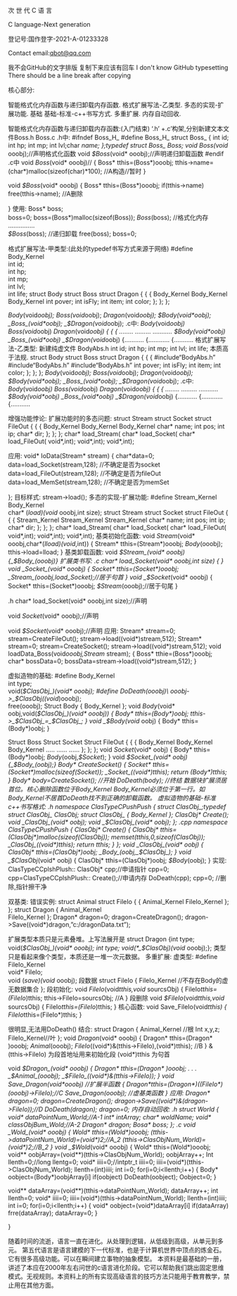 次
世
代
C
语
言

C language-Next generation



登记号:国作登字-2021-A-01233328

Contact email:qbot@qq.com

我不会GitHub的文字排版 
复制下来应该有回车
I don't know GitHub typesetting
There should be a line break after copying



核心部分:

智能格式化内存函数与递归卸载内存函数.
格式扩展写法-乙类型.
多态的实现-扩展功能.
基础
基础-标准-c++书写方式.
多重扩展.
内存自动回收.





智能格式化内存函数与递归卸载内存函数:(入门结束)
‘.h’ +.c’构架,分别新建文本文件Boss.h Boss.c
.h中:
#ifndef Boss_H_
#define Boss_H_
struct Boss_
{
int id;
int hp;
int mp;
int lvl;char *name;
};typedef struct Boss_   Boss;
void _Boss_(void* ooobj);//声明格式化函数
void _$Boss_(void* ooobj);//声明递归卸载函数
#endif
.c中
void _Boss_(void* ooobj)//
{
Boss* tthis=(Boss*)ooobj;
tthis->name=(char*)malloc(sizeof(char)*100);	//A构造//暂时
}

void _$Boss_(void* ooobj)
{
Boss* tthis=(Boss*)ooobj;
if(tthis->name)
free(tthis->name);								//A删除

}
使用:
Boss* boss;                              
boss=0;
boss=(Boss*)malloc(sizeof(Boss));
_Boss_(boss); //格式化内存                
...............                               
_$Boss_(boss);  //递归卸载
free(boss);
boss=0;                                 






格式扩展写法-甲类型:(此处的typedef书写方式来源于网络)
#define Body_Kernel\
int id;\
int hp;\
int mp;\
int lvl;\
int life;
struct Body				struct Boss						struct Dragon
{							{								{
Body_Kernel				Body_Kernel					Body_Kernel	
							int pover;						int isFly;
int item;						int color;
};							};								};

_Body_(void*oobj);		_Boss_(void*oobj);	_Dragon_(void*oobj);
_$Body(void*oobj);		_Boss_(void*oobj);	_$Dragon_(void*oobj);
.c中:
_Body_(void*oobj)		_Boss_(void*oobj)		_Dragon_(void*oobj)
{							{						{
........						.........					...........
_$Body(void*oobj)		_Boss_(void*oobj)		_$Dragon_(void*oobj)
{...........					{............				{...........
格式扩展写法-乙类型:
新建纯虚文件 BodyAbs.h
int id;
int hp;
int mp;
int lvl;
int life;
本质高于法规.
struct Body				struct Boss						struct Dragon
{							{								{
#include“BodyAbs.h”		#include“BodyAbs.h”		#include“BodyAbs.h”
							int pover;						int isFly;
int item;						int color;
};							};								};
_Body_(void*oobj);		_Boss_(void*oobj);	_Dragon_(void*oobj);
_$Body(void*oobj);		_Boss_(void*oobj);	_$Dragon_(void*oobj);
.c中:
_Body_(void*oobj)		_Boss_(void*oobj)		_Dragon_(void*oobj)
{							{						{
........						.........					...........
_$Body(void*oobj)		_Boss_(void*oobj)		_$Dragon_(void*oobj)
{...........					{............				{...........






增强功能悖论:
扩展功能时的多态问题:
struct Stream				struct Socket					struct FileOut
{							{								{
Body_Kernel				Body_Kernel					Body_Kernel
						char* name;					int pos;
int ip;							char* dir;
};							};								};
char* load_Stream(		char* load_Socket(		char* load_FileOut(
void*,int);					void*,int);					void*,int);

应用:
void* IoData(Stream* stream)
{
char*data=0;
data=load_Socket(stream,128);			//不确定是否为socket
data=load_FileOut(stream,128);			//不确定是否为fileOut
data=load_MemSet(stream,128);			//不确定是否为memSet

};
目标样式:
stream->load();
多态的实现-扩展功能:
#define Stream_Kernel\
Body_Kernel\
char* (*load)(void* ooobj,int size);
struct Stream				struct Socket					struct FileOut
{							{								{
Stream_Kernel			Stream_Kernel				Stream_Kernel
						char* name;					int pos;
int ip;							char* dir;
};							};								};
char* load_Stream(		char* load_Socket(		char* load_FileOut(
void*,int);					void*,int);					void*,int);
基类初始化函数:
void _Stream_(void* ooobj,char*(*lload)(void*,int))
{
Stream* tthis=(Stream*)ooobj;
_Body_(ooobj);
tthis->load=lload;
}
基类卸载函数:
void _$Stream_(void* ooobj)
{_$Body_(ooobj)}
扩展类书写:
.c
char* load_Socket(void* ooobj,int size)
{
}
void _Socket_(void* ooobj)
{
Socket* tthis=(Socket*)ooobj;
_Stream_(ooobj,load_Socket);//居于句首
}
void _$Socket_(void* ooobj)
{
Socket* tthis=(Socket*)ooobj;
_$Stream_(ooobj);//居于句尾
}

.h
char* load_Socket(void* ooobj,int size);//声明

void _Socket_(void* ooobj);//声明

void _$Socket_(void* ooobj);//声明
应用:
	Stream* stream=0;
stream=CreateFileOut();
stream->load((void*)stream,512);
Stream* stream=0;
stream=CreateSocket();
stream->load((void*)stream,512);
void loadData_Boss(void*ooobj,Stream* stream);
{
Boss* tthie=(Boss*)ooobj;
char* bossData=0;
bossData=stream->load((void*)stream,512);
}









虚拟造物的基础:
#define Body_Kernel\
int type;\
void(*_$ClasObj_)(void* ooobj);
#define DoDeath(ooobj)\
ooobj->_$ClasObj_((void*)ooobj);\
free(ooobj);
Struct Body
{
Body_Kernel
};
void _Body_(void* oobj,void(*_$ClasObj_)(void* ooobj))
{
Body* tthis=(Body*)oobj;
tthis->_$ClasObj_=_$ClasObj_;
}
void _$Body_(void* oobj)
{
Body* tthis=(Body*)oobj;
}


Struct Boss			Struct Socket					Struct FileOut
{						{								{
Body_Kernel			Body_Kernel					Body_Kernel
.....						......							......
};						};								};
void _Socket_(void* oobj)
{
Body* tthis=(Body*)oobj;
_Body_(oobj,_$Socket_);
}
void _$Socket_(void* oobj){_$Body_(oobj);}
Body* CreateSocket()
{
Socket* tthis=(Socket*)malloc(sizeof(Socket));
_Socket_((void*)tthis);
return (Body*)tthis;
}
Body* body=CreateSocket();			//开始
DoDeath(body);						//终结
数据块扩展须居首位。核心删除函数位于Body_Kernel
Body_Kernel必须位于第一行。如Body_Kernel不居首DoDeath找不到正确的卸载函数。
虚拟造物的基础-标准c++书写格式:
.h
namespace ClasTypeCPushPush
{
	struct ClasObj_;typedef struct ClasObj_ ClasObj;
struct ClasObj_
{
Body_Kernel
};
ClasObj* Create();
void _ClasObj_(void* oobj);
void _$ClasObj_(void* oobj);
};
.cpp
namespace ClasTypeCPushPush
{
	ClasObj* Create()
{
ClasObj* tthis=(ClasObj*)malloc(sizeof(ClasObj));
memset(tthis,0,sizeof(ClasObj));
_ClasObj_((void*)tthis);
return tthis;
}
};
void _ClasObj_(void* oobj)
{
ClasObj* tthis=(ClasObj*)oobj;
_Body_(oobj,_$ClasObj_);
}
void _$ClasObj_(void* oobj)
{
ClasObj* tthis=(ClasObj*)oobj;
_$Body_(oobj);
}
实现:
ClasTypeCCplshPlush:: ClasObj* cpp;//申请指针
cpp=0;
cpp=ClasTypeCCplshPlush:: Create();//申请内存
DoDeath(cpp);
cpp=0;                        //删除,指针擦干净




双基类:
错误实例:
struct Animal					struct FileIo
{								{
Animal_Kernel					FileIo_Kernel
};								};
struct Dragon
{
Animal_Kernel	
FileIo_Kernel
};
Dragon* dragon=0;
dragon=CreateDragon();
dragon->Save((void*)dragon,”c:/dragonData.txt”);

扩展类型本质只是元素叠堆。上写法展开是
struct Dragon
{int type;
void(*_$ClasObj_)(void* ooobj);
int type;
void(*_$ClasObj_)(void* ooobj);};
类型只是看起来像个类型，本质还是一堆一次元数据。
多重扩展:
虚类型:
#define FileIo_Kernel\
void* FileIo;\
void (*save)(void* ooobj);
段数据
struct FileIo
{
FileIo_Kernel		//不存在Body的虚无数据集合
};
段初始化:
void _FileIo_(void*tthis,void* sourcsObj)
{
FileIo*tthis=(FileIo*)tthis;
tthis->FileIo=sourcsObj;			//A
}
段删除
void _$FileIo_(void*tthis,void* sourcsObj)
{
FileIo*tthis=(FileIo*)tthis;
}
核心函数:
void Save_FileIo(void*tthis)
{
FileIo*tthis=(FileIo*)tthis;
}

很明显,无法用DoDeath()
结合:
struct Dragon
{
Animal_Kernel	//根
Int x,y,z;
FileIo_Kernel//叶
}; 
void _Dragon_(void* ooobj)
{
Dragon* tthis=(Dragon* )ooobj;
_Animal_(ooobj);
_FileIo_((void*)&(tthis->FileIo),(void*)tthis);			//B
}
&(tthis->FileIo)		为段首地址用来初始化段
(void*)tthis			为句首



void _$Dragon_(void* ooobj)
{
Dragon* tthis=(Dragon* )ooobj;
.
.
.
_$Animal_(ooobj);
_$FileIo_((void*)&(tthis->FileIo));	
}
void Save_Dragon(void*ooobj)		//扩展半函数
{
Dragon*tthis=(Dragon*)((FileIo*)(ooobj)->FileIo);//C
Save_Dragon(ooobj);					//虚基类函数
}
应用:
Dragon* dragon=0;
dragon=CreateDragon();
dragon->Save((void*)&(dragon->FileIo));//D
DoDeath(dragon);
dragon=0;
内存自动回收:
.h
struct World
{
void* dataPointNum_World;//A-1
int* intArray;
char* woldName;
void* classObjBum_Wold;//A-2
Dragon* dragon;
Bosa* boss;
};
.c
void _Wold_(void* ooobj)
{
Wold* tthis=(Wold*)ooobj;
(tthis->dataPointNum_World)=(void*)2;//A_2
(tthis->ClasObjNum_World)=(void*)2;//B_2
}
void _$Wold_(void* ooobj)
{
Wold* tthis=(Wold*)ooobj;
void** oobjArray=(void**)(tthis->ClasObjNum_World);
oobjArray++;
Int llenth=0;//long llentg=0;
void* iiii=0;//intptr_t iiii=0;
iiii=(void*)(tthis->ClasObjNum_World);
llenth=(int)iiii;
int i=0;
for(i=0;i<llenth;i++)
{
Body* oobject=(Body*)oobjArray[i]
if(oobject)
DoDeath(oobject);
Oobject=0;
}


void** dataArray=(void**)(tthis->dataPointNum_World);
dataArray++;
int llenth=0;
void* iiii=0;
iiii=(void*)(tthis->dataPointNum_World);
llenth=(int)iiii;
int i=0;
for(i=0;i<llenth;i++)
{
void* oobject=(void*)dataArray[i]
if(dataArray)
frre(dataArray);
dataArray=0;
}



}













随着时间的流逝，语言一直在进化。从处理到逻辑，从低级到高级，从单元到多元。
第五代语言是语言建模的下一代标准，也是于计算机世界中顶点的炼金石。它有很多高级功能。可以在瞬间建立事物的抽象模型。
本资料是最基础的一册，讲述了本应在2000年左右问世的c语言进化阶段。它可以帮助我们跳出固定思维模式。无视规则。本资料上的所有实现高级语言的技巧方法只能用于教育教学，禁止用在其他方面。
